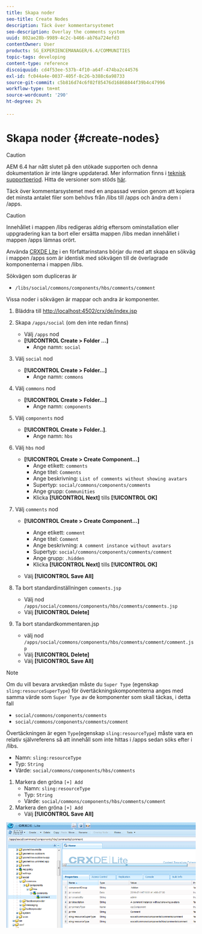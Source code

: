 ```yaml
---
title: Skapa noder
seo-title: Create Nodes
description: Täck över kommentarsystemet
seo-description: Overlay the comments system
uuid: 802ae28b-9989-4c2c-b466-ab76a724efd3
contentOwner: User
products: SG_EXPERIENCEMANAGER/6.4/COMMUNITIES
topic-tags: developing
content-type: reference
discoiquuid: cd4f53ee-537b-4f10-a64f-474ba2c44576
exl-id: fc044a4e-0037-405f-8c26-b388c6a98733
source-git-commit: c5b816d74c6f02f85476d16868844f39b4c47996
workflow-type: tm+mt
source-wordcount: '290'
ht-degree: 2%

---
```


# Skapa noder {#create-nodes}

>[!CAUTION]
>
>AEM 6.4 har nått slutet på den utökade supporten och denna dokumentation är inte längre uppdaterad. Mer information finns i [teknisk supportperiod](https://helpx.adobe.com/support/programs/eol-matrix.html). Hitta de versioner som stöds [här](https://experienceleague.adobe.com/docs/).

Täck över kommentarsystemet med en anpassad version genom att kopiera det minsta antalet filer som behövs från /libs till /apps och ändra dem i /apps.

>[!CAUTION]
>
>Innehållet i mappen /libs redigeras aldrig eftersom ominstallation eller uppgradering kan ta bort eller ersätta mappen /libs medan innehållet i mappen /apps lämnas orört.

Använda [CRXDE Lite](../../help/sites-developing/developing-with-crxde-lite.md) i en författarinstans börjar du med att skapa en sökväg i mappen /apps som är identisk med sökvägen till de överlagrade komponenterna i mappen /libs.

Sökvägen som dupliceras är

* `/libs/social/commons/components/hbs/comments/comment`

Vissa noder i sökvägen är mappar och andra är komponenter.

1. Bläddra till [http://localhost:4502/crx/de/index.jsp](http://localhost:4502/crx/de/index.jsp)
1. Skapa `/apps/social` (om den inte redan finns)
   * Välj `/apps` nod
   * **[!UICONTROL Create > Folder ...]**
      * Ange namn: `social`
1. Välj `social` nod
   * **[!UICONTROL Create > Folder...]**
      * Ange namn: `commons`
1. Välj `commons` nod
   * **[!UICONTROL Create > Folder...]**
      * Ange namn: `components`
1. Välj `components` nod
   * **[!UICONTROL Create > Folder..]**.
      * Ange namn: `hbs`
1. Välj `hbs` nod
   * **[!UICONTROL Create > Create Component...]**
      * Ange etikett: `comments`
      * Ange titel: `Comments`
      * Ange beskrivning: `List of comments without showing avatars`
      * Supertyp: `social/commons/components/comments`
      * Ange grupp: `Communities`
      * Klicka **[!UICONTROL Next]** tills **[!UICONTROL OK]**
1. Välj `comments` nod

   * **[!UICONTROL Create > Create Component...]**

      * Ange etikett: `comment`
      * Ange titel: `Comment`
      * Ange beskrivning: `A comment instance without avatars`
      * Supertyp: `social/commons/components/comments/comment`
      * Ange grupp: `.hidden`
      * Klicka **[!UICONTROL Next]** tills **[!UICONTROL OK]**
   * Välj **[!UICONTROL Save All]**
1. Ta bort standardinställningen `comments.jsp`
   * Välj nod `/apps/social/commons/components/hbs/comments/comments.jsp`
   * Välj **[!UICONTROL Delete]**
1. Ta bort standardkommentaren.jsp
   * välj nod `/apps/social/commons/components/hbs/comments/comment/comment.jsp`
   * Välj **[!UICONTROL Delete]**
   * Välj **[!UICONTROL Save All]**

>[!NOTE]
>
>Om du vill bevara arvskedjan måste du `Super Type` (egenskap `sling:resourceSuperType`) för övertäckningskomponenterna anges med samma värde som `Super Type` av de komponenter som skall täckas, i detta fall
>
>* `social/commons/components/comments`
>* `social/commons/components/comments/comment`
>


Övertäckningen är egen `Type`(egenskap `sling:resourceType`) måste vara en relativ självreferens så att innehåll som inte hittas i /apps sedan söks efter i /libs.
* Namn: `sling:resourceType`
* Typ: `String`
* Värde: `social/commons/components/hbs/comments`

1. Markera den gröna `[+] Add`
   * Namn: `sling:resourceType`
   * Typ: `String`
   * Värde: `social/commons/components/hbs/comments/comment`
1. Markera den gröna `[+] Add`
   * Välj **[!UICONTROL Save All]**

![chlimage_1-4](assets/chlimage_1-4.png)
